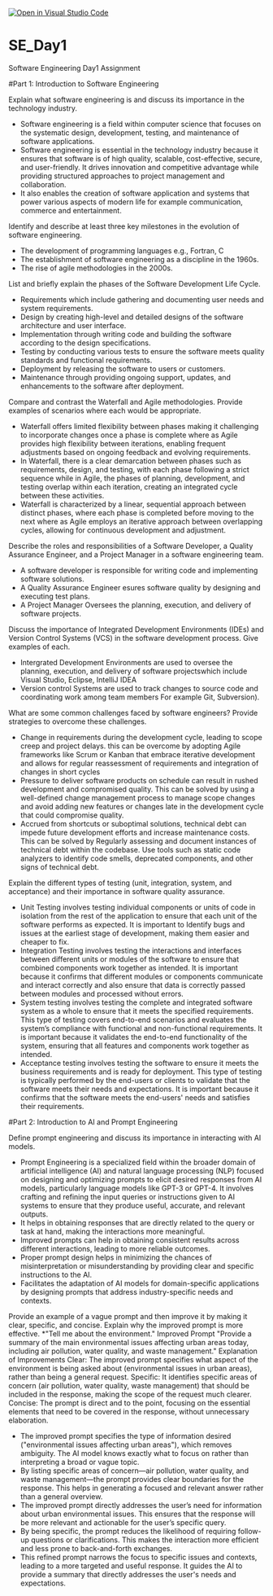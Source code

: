 [![Open in Visual Studio Code](https://classroom.github.com/assets/open-in-vscode-2e0aaae1b6195c2367325f4f02e2d04e9abb55f0b24a779b69b11b9e10269abc.svg)](https://classroom.github.com/online_ide?assignment_repo_id=15565587&assignment_repo_type=AssignmentRepo)
# SE_Day1
Software Engineering Day1 Assignment

#Part 1: Introduction to Software Engineering

Explain what software engineering is and discuss its importance in the technology industry.
* Software engineering is a field within computer science that focuses on the systematic design, development, testing, and maintenance of software applications.
* Software engineering is essential in the technology industry because it ensures that software is of high quality, scalable, cost-effective, secure, and user-friendly. It drives innovation and competitive advantage while providing structured approaches to project management and collaboration.
* It also enables the creation of software application and systems that power various aspects of modern life for example communication, commerce and entertainment.


Identify and describe at least three key milestones in the evolution of software engineering.
* The development of programming languages e.g., Fortran, C
* The establishment of software engineering as a discipline in the 1960s.
* The rise of agile methodologies in the 2000s.

List and briefly explain the phases of the Software Development Life Cycle.
* Requirements  which include gathering and documenting user needs and system requirements.
* Design by creating high-level and detailed designs of the software architecture and user interface.
* Implementation through writing code and building the software according to the design specifications.
* Testing by conducting various tests to ensure the software meets quality standards and functional requirements.
* Deployment by releasing the software to users or customers.
* Maintenance through providing ongoing support, updates, and enhancements to the software after deployment.


Compare and contrast the Waterfall and Agile methodologies. Provide examples of scenarios where each would be appropriate.
*  Waterfall offers limited flexibility between phases making it challenging to incorporate changes once a phase is complete where as Agile provides high flexibility between iterations, enabling frequent adjustments based on ongoing feedback and evolving requirements.
* In Waterfall, there is a clear demarcation between phases such as requirements, design, and testing, with each phase following a strict sequence while in Agile, the phases of planning, development, and testing overlap within each iteration, creating an integrated cycle between these activities.
* Waterfall is characterized by a linear, sequential approach between distinct phases, where each phase is completed before moving to the next where as Agile employs an iterative approach between overlapping cycles, allowing for continuous development and adjustment.

Describe the roles and responsibilities of a Software Developer, a Quality Assurance Engineer, and a Project Manager in a software engineering team.
* A software developer is responsible for writing code and implementing software solutions.
* A Quality Assurance Engineer esures software quality by designing and executing test plans.
* A Project Manager Oversees the planning, execution, and delivery of software projects.

Discuss the importance of Integrated Development Environments (IDEs) and Version Control Systems (VCS) in the software development process. Give examples of each.
* Intergrated Development Environments are used to oversee the planning, execution, and delivery of software projectswhich include  Visual Studio, Eclipse, IntelliJ IDEA
* Version control Systems are used to track changes to source code and coordinating work among team members For example Git, Subversion).

What are some common challenges faced by software engineers? Provide strategies to overcome these challenges.
* Change in requirements during the development cycle, leading to scope creep and project delays. this can be overcome by adopting Agile frameworks like Scrum or Kanban that embrace iterative development and allows for regular reassessment of requirements and integration of changes in short cycles
* Pressure to deliver software products on schedule can result in rushed development and compromised quality. This can be solved by using a well-defined change management process to manage scope changes and avoid adding new features or changes late in the development cycle that could compromise quality.
* Accrued from shortcuts or suboptimal solutions, technical debt can impede future development efforts and increase maintenance costs. This can be solved by Regularly assessing and document instances of technical debt within the codebase. Use tools such as static code analyzers to identify code smells, deprecated components, and other signs of technical debt.

Explain the different types of testing (unit, integration, system, and acceptance) and their importance in software quality assurance.
* Unit Testing involves testing individual components or units of code in isolation from the rest of the application to ensure that each unit of the software performs as expected. It is important to Identify bugs and issues at the earliest stage of development, making them easier and cheaper to fix.
* Integration Testing involves testing the interactions and interfaces between different units or modules of the software to ensure that combined components work together as intended. It is important because it confirms that different modules or components communicate and interact correctly and also ensure that data is correctly passed between modules and processed without errors.
* System testing involves testing the complete and integrated software system as a whole to ensure that it meets the specified requirements. This type of testing covers end-to-end scenarios and evaluates the system’s compliance with functional and non-functional requirements. It is important because it validates the end-to-end functionality of the system, ensuring that all features and components work together as intended.
* Acceptance testing involves testing the software to ensure it meets the business requirements and is ready for deployment. This type of testing is typically performed by the end-users or clients to validate that the software meets their needs and expectations. It is important because it confirms that the software meets the end-users' needs and satisfies their requirements.

#Part 2: Introduction to AI and Prompt Engineering

Define prompt engineering and discuss its importance in interacting with AI models.
* Prompt Engineering is a specialized field within the broader domain of artificial intelligence (AI) and natural language processing (NLP) focused on designing and optimizing prompts to elicit desired responses from AI models, particularly language models like GPT-3 or GPT-4. It involves crafting and refining the input queries or instructions given to AI systems to ensure that they produce useful, accurate, and relevant outputs.
* It helps in obtaining responses that are directly related to the query or task at hand, making the interactions more meaningful.
*  Improved prompts can help in obtaining consistent results across different interactions, leading to more reliable outcomes.
*  Proper prompt design helps in minimizing the chances of misinterpretation or misunderstanding by providing clear and specific instructions to the AI.
*  Facilitates the adaptation of AI models for domain-specific applications by designing prompts that address industry-specific needs and contexts.

Provide an example of a vague prompt and then improve it by making it clear, specific, and concise. Explain why the improved prompt is more effective.
*"Tell me about the environment."
  Improved Prompt
  "Provide a summary of the main environmental issues affecting urban areas today, including air pollution, water quality, and waste management."
  Explanation of Improvements
  Clear:
  The improved prompt specifies what aspect of the environment is being asked about (environmental issues in urban areas), rather than being a general request.
  Specific:
  It identifies specific areas of concern (air pollution, water quality, waste management) that should be included in the response, making the scope of the request much clearer.
 Concise:
  The prompt is direct and to the point, focusing on the essential elements that need to be covered in the response, without unnecessary elaboration.
* The improved prompt specifies the type of information desired ("environmental issues affecting urban areas"), which removes ambiguity. The AI model knows exactly what to focus on rather than interpreting a broad or vague topic.
* By listing specific areas of concern—air pollution, water quality, and waste management—the prompt provides clear boundaries for the response. This helps in generating a focused and relevant answer rather than a general overview.
* The improved prompt directly addresses the user’s need for information about urban environmental issues. This ensures that the response will be more relevant and actionable for the user’s specific query.
* By being specific, the prompt reduces the likelihood of requiring follow-up questions or clarifications. This makes the interaction more efficient and less prone to back-and-forth exchanges.
* This refined prompt narrows the focus to specific issues and contexts, leading to a more targeted and useful response. It guides the AI to provide a summary that directly addresses the user's needs and expectations.

